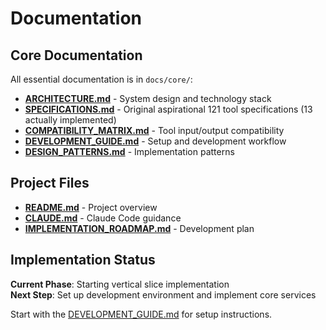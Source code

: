 # Documentation

## Core Documentation

All essential documentation is in `docs/core/`:

- **[ARCHITECTURE.md](core/ARCHITECTURE.md)** - System design and technology stack
- **[SPECIFICATIONS.md](core/SPECIFICATIONS.md)** - Original aspirational 121 tool specifications (13 actually implemented)  
- **[COMPATIBILITY_MATRIX.md](core/COMPATIBILITY_MATRIX.md)** - Tool input/output compatibility
- **[DEVELOPMENT_GUIDE.md](core/DEVELOPMENT_GUIDE.md)** - Setup and development workflow
- **[DESIGN_PATTERNS.md](core/DESIGN_PATTERNS.md)** - Implementation patterns

## Project Files

- **[README.md](../README.md)** - Project overview
- **[CLAUDE.md](../CLAUDE.md)** - Claude Code guidance  
- **[IMPLEMENTATION_ROADMAP.md](../IMPLEMENTATION_ROADMAP.md)** - Development plan

## Implementation Status

**Current Phase**: Starting vertical slice implementation  
**Next Step**: Set up development environment and implement core services

Start with the [DEVELOPMENT_GUIDE.md](core/DEVELOPMENT_GUIDE.md) for setup instructions.